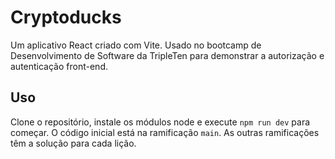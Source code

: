 # Cryptoducks

Um aplicativo React criado com Vite. Usado no bootcamp de Desenvolvimento de Software da TripleTen
para demonstrar a autorização e autenticação front-end.

## Uso

Clone o repositório, instale os módulos node e execute `npm run dev` para começar.
O código inicial está na ramificação `main`. As outras ramificações
têm a solução para cada lição.
